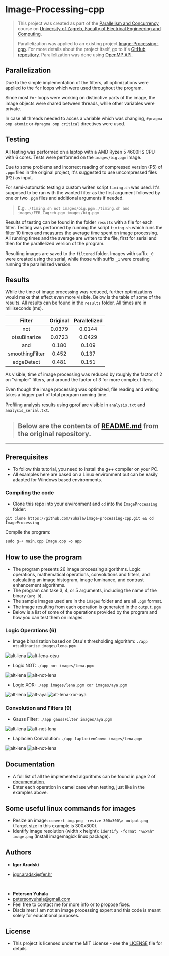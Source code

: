 # Image-Processing-cpp
> This project was created as part of the [Parallelism and Concurrency](https://www.fer.unizg.hr/en/course/bopsaa) course on [University of Zagreb, Faculty of Electrical Engineering and Computing](https://www.fer.unizg.hr/en). 
>
> Parallelization was applied to an existing project [Image-Processing-cpp](https://github.com/Yuhala/image-processing-cpp). For more details about the project itself, go to it's [GitHub repository](https://github.com/Yuhala/image-processing-cpp). Parallelization was done using [OpenMP API](https://www.openmp.org/). 
 


## Parallelization
Due to the simple implementation of the filters, all optimizations were applied to the `for` loops which were used throughout the program. 

Since most `for` loops were working on distinctive parts of the image, the image objects were shared between threads, while other variables were private. 

In case all threads needed to acces a variable which was changing, ```#pragma omp atomic``` or ```#pragma omp critical``` directives were used. 

## Testing

All testing was performed on a laptop with a AMD Ryzen 5 4600HS CPU with 6 cores. Tests were performed on the `images/big.pgm` image.

Due to some problems and incorrect reading of compressed version (P5) of `.pgm` files in the original project, it's suggested to use uncompressed files (P2) as input.

For semi-automatic testing a custom writen script `timing.sh` was used. It's supposed to be run with the wanted filter as the first argument followed by one or two `.pgm` files and additional arguments if needed. 
> E.g.  `./timing.sh not images/big.pgm`
> `./timing.sh and images/FER_Zagreb.pgm images/big.pgm`
> 

Results of testing can be found in the folder `results` with a file for each filter. Testing was performed by running the script `timing.sh` which runs the filter 10 times and measures the average time spent on image processing. All running times and the average are writen to the file, first for serial and then for the parallelized version of the program. 

Resulting images are saved to the `filtered` folder. Images with suffix `_0` were created using the serial, while those with suffix `_1` were creating running the parallelized version.


## Results
While the time of image processing was reduced, further optimizations would make that effect even more visible. Below is the table of some of the results. All results can be found in the `results` folder. All times are in milliseconds (ms). 

|Filter         | Original  | Parallelized  |
|:---:          |   :---:   |   :---:       |
|not            |0.0379     |0.0144         |
|otsuBinarize   |0.0723     |0.0429         |
|and            |0.180      |0.109          |
|smoothingFilter|0.452      |0.137          |
|edgeDetect     |0.481      |0.151          |

As visible, time of image processing was reduced by roughly the factor of 2 on "simpler" filters, and around the factor of 3 for more complex filters. 

Even though the image processing was optimized, file reading and writing takes a bigger part of total program running time. 

Profiling analysis results using [gprof](https://sourceware.org/binutils/docs/gprof/) are visible in `analysis.txt` and `analysis_serial.txt`.

>## Below are the contents of [README.md](https://github.com/Yuhala/image-processing-cpp/blob/master/README.md) from the original repository. 
---
## Prerequisites

- To follow this tutorial, you need to install the g++ compiler on your PC.
- All examples here are based on a Linux environment but can be easily adapted for Windows based environments.

### Compiling the code
- Clone this repo into your environment and `cd` into the `ImageProcessing` folder:
```
git clone https://github.com/Yuhala/image-processing-cpp.git && cd ImageProcessing

```
Compile the program:

```
sudo g++ main.cpp Image.cpp -o app

```
## How to use the program
- The program presents 26 image processing algorithms. Logic operations, mathematical operations, convolutions and filters, and calculating an image histogram, image luminance, and contrast enhancement algorithms.
- The program can take 3, 4, or 5 arguments, including the name of the binary (`arg 0`). 
- The sample images used are in the `images` folder and are all `.pgm` format.
- The image resulting from each operation is generated in the `output.pgm`
- Below is a list of some of the operations provided by the program and how you can test them on images. 
### Logic Operations (6)
- Image binarization based on Otsu's thresholding algorithm: `./app otsuBinarize images/lena.pgm`<br/>

![alt-lena](ImageProcessing/fig/lena.png) ![alt-lena-otsu](ImageProcessing/fig/otsubin.png)

- Logic NOT: `./app not images/lena.pgm`<br/>

![alt-lena](ImageProcessing/fig/lena.png) ![alt-not-lena](ImageProcessing/fig/notlena.png)

- Logic XOR: `./app images/lena.pgm xor images/aya.pgm`<br/>

![alt-lena](ImageProcessing/fig/lena.png) ![alt-aya](ImageProcessing/fig/aya.png) ![alt-lena-xor-aya](ImageProcessing/fig/lenaXORaya.png)



### Convolution and Filters (9)
- Gauss Filter: `./app gaussFilter images/aya.pgm`<br/>

![alt-lena](ImageProcessing/fig/aya.png) ![alt-not-lena](ImageProcessing/fig/ayaGauss.png)


- Laplacien Convolution: `./app laplacienConvo images/lena.pgm`<br/>

![alt-lena](ImageProcessing/fig/lena.png) ![alt-not-lena](ImageProcessing/fig/laplacienConvoLena.png)


## Documentation
- A full list of all the implemented algorithms can be found in page 2 of [documentation](image-processing-doc.pdf).
- Enter each operation in camel case when testing, just like in the examples above.

## Some useful linux commands for images
- Resize an image: `convert img.png -resize 300x300\> output.png` (Target size in this example is 300x300).
- Identify image resolution (width x height): `identify -format "%wx%h" image.png` (Install imagemagick linux package).

## Authors

* **Igor Aradski**

* igor.aradski@fer.hr  

&nbsp;    

* **Peterson Yuhala** 
* petersonyuhala@gmail.com
* Feel free to contact me for more info or to propose fixes.
* Disclaimer: I am not an image processing expert and this code is meant solely for educational purposes. 

## License

- This project is licensed under the MIT License - see the [LICENSE](LICENSE) file for details


